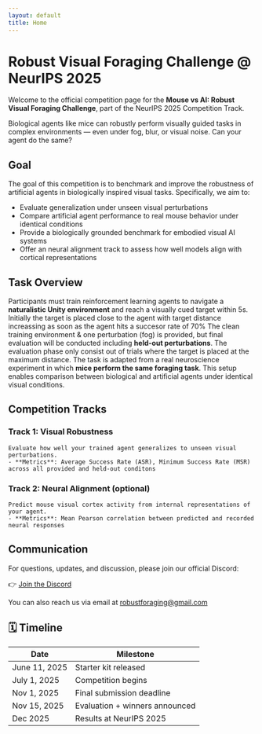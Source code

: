 ```yaml
---
layout: default
title: Home
---
```


# Robust Visual Foraging Challenge @ NeurIPS 2025

Welcome to the official competition page for the **Mouse vs AI: Robust Visual Foraging Challenge**, part of the NeurIPS 2025 Competition Track.

Biological agents like mice can robustly perform visually guided tasks in complex environments — even under fog, blur, or visual noise. Can your agent do the same?


## Goal

The goal of this competition is to benchmark and improve the robustness of artificial agents in biologically inspired visual tasks. Specifically, we aim to:

- Evaluate generalization under unseen visual perturbations
- Compare artificial agent performance to real mouse behavior under identical conditions
- Provide a biologically grounded benchmark for embodied visual AI systems
- Offer an neural alignment track to assess how well models align with cortical representations


## Task Overview
Participants must train reinforcement learning agents to navigate a **naturalistic Unity environment** and reach a visually cued target within 5s. Initially the target is placed close to the agent with target distance increassing as soon as the agent hits a succesor rate of 70%
The clean training environment & one perturbation (fog) is provided, but final evaluation will be conducted including **held-out perturbations**.
The evaluation phase only consist out of trials where the target is placed at the maximum distance.
The task is adapted from a real neuroscience experiment in which **mice perform the same foraging task**. 
This setup enables comparison between biological and artificial agents under identical visual conditions.


## Competition Tracks

  ### Track 1: Visual Robustness
    Evaluate how well your trained agent generalizes to unseen visual perturbations.  
    - **Metrics**: Average Success Rate (ASR), Minimum Success Rate (MSR) across all provided and held-out conditons
  
  ### Track 2: Neural Alignment (optional)
    Predict mouse visual cortex activity from internal representations of your agent.  
    - **Metrics**: Mean Pearson correlation between predicted and recorded neural responses


## Communication

For questions, updates, and discussion, please join our official Discord:

👉 [Join the Discord](https://discord.gg/65NMfWaX)

You can also reach us via email at [robustforaging@gmail.com](mailto:robustforaging@gmail.com)


## 🗓️ Timeline

| Date             | Milestone                        |
|------------------|----------------------------------|
| June 11, 2025    | Starter kit released             |
| July 1, 2025     | Competition begins               |
| Nov 1, 2025      | Final submission deadline        |
| Nov 15, 2025     | Evaluation + winners announced   |
| Dec 2025         | Results at NeurIPS 2025          |
